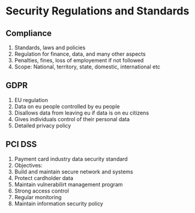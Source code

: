 # Security Regulations and Standards

## Compliance

1. Standards, laws and policies
1. Regulation for finance, data, and many other aspects
1. Penalties, fines, loss of employement if not followed
1. Scope: National, territory, state, domestic, international etc

##  GDPR

1. EU regulation
1. Data on eu people controlled by eu people
1. Disallows data from leaving eu if data is on eu citizens
1. Gives individuals control of their personal data
1. Detailed privacy policy

## PCI DSS

1. Payment card industry data security standard
1. Objectives:
 1. Build and maintain secure network and systems
 1. Protect cardholder data
 1. Maintain vulnerabilirt management program
 1. Strong access control
 1. Regular monitoring
 1. Maintain information security policy

